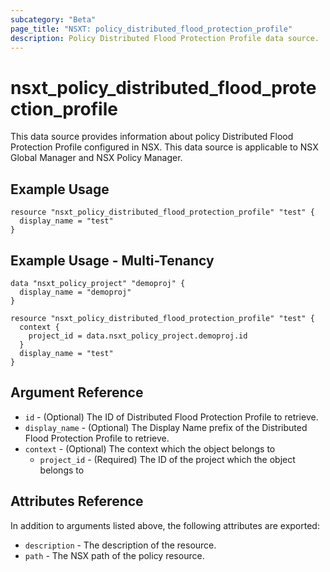 ```yaml
---
subcategory: "Beta"
page_title: "NSXT: policy_distributed_flood_protection_profile"
description: Policy Distributed Flood Protection Profile data source.
---
```


# nsxt_policy_distributed_flood_protection_profile

This data source provides information about policy Distributed Flood Protection Profile configured in NSX.
This data source is applicable to NSX Global Manager and NSX Policy Manager.

## Example Usage

```hcl
resource "nsxt_policy_distributed_flood_protection_profile" "test" {
  display_name = "test"
}
```

## Example Usage - Multi-Tenancy

```hcl
data "nsxt_policy_project" "demoproj" {
  display_name = "demoproj"
}

resource "nsxt_policy_distributed_flood_protection_profile" "test" {
  context {
    project_id = data.nsxt_policy_project.demoproj.id
  }
  display_name = "test"
}
```

## Argument Reference

* `id` - (Optional) The ID of Distributed Flood Protection Profile to retrieve.
* `display_name` - (Optional) The Display Name prefix of the Distributed Flood Protection Profile to retrieve.
* `context` - (Optional) The context which the object belongs to
    * `project_id` - (Required) The ID of the project which the object belongs to

## Attributes Reference

In addition to arguments listed above, the following attributes are exported:

* `description` - The description of the resource.
* `path` - The NSX path of the policy resource.
